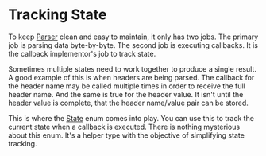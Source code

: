 # Tracking State

To keep [Parser](http://www.metatomic.io/docs/api/http_box/http1/struct.Parser.html) clean and easy
to maintain, it only has two jobs. The primary job is parsing data byte-by-byte. The second job is
executing callbacks. It is the callback implementor's job to track state.

Sometimes multiple states need to work together to produce a single result. A good example of this
is when headers are being parsed. The callback for the header name may be called multiple times in
order to receive the full header name. And the same is true for the header value. It isn't until the
header value is complete, that the header name/value pair can be stored.

This is where the [State](http://www.metatomic.io/docs/api/http_box/http1/enum.State.html) enum
comes into play. You can use this to track the current state when a callback is executed. There is
nothing mysterious about this enum. It's a helper type with the objective of simplifying state
tracking.
